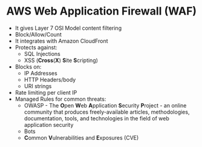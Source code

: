 # AWS Web Application Firewall (WAF)

* It gives Layer 7 OSI Model content filtering
* Block/Allow/Count
* It integrates with Amazon CloudFront
* Protects against:
  * SQL Injections
  * XSS (**Cross**(**X**) **S**ite **S**cripting)
* Blocks on:
  * IP Addresses
  * HTTP Headers/body
  * URI strings
* Rate limiting per client IP
* Managed Rules for common threats:
  * OWASP - The **O**pen **W**eb **A**pplication **S**ecurity **P**roject - an online community that produces freely-available articles, methodologies, documentation, tools, and technologies in the field of web application security
  * Bots
  * **C**ommon **V**ulnerabilities and **E**xposures (CVE)
